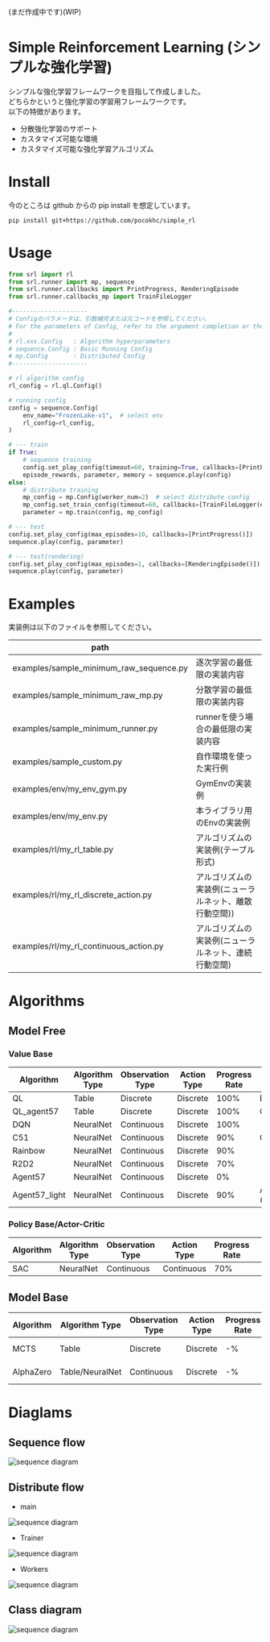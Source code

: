 (まだ作成中です)(WIP)

# Simple Reinforcement Learning (シンプルな強化学習)

シンプルな強化学習フレームワークを目指して作成しました。  
どちらかというと強化学習の学習用フレームワークです。  
以下の特徴があります。  

+ 分散強化学習のサポート
+ カスタマイズ可能な環境
+ カスタマイズ可能な強化学習アルゴリズム


# Install

今のところは github からの pip install を想定しています。

``` bash
pip install git+https://github.com/pocokhc/simple_rl
```


# Usage

``` python
from srl import rl
from srl.runner import mp, sequence
from srl.runner.callbacks import PrintProgress, RenderingEpisode
from srl.runner.callbacks_mp import TrainFileLogger

#---------------------
# Configのパラメータは、引数補完または元コードを参照してください。
# For the parameters of Config, refer to the argument completion or the original code.
#
# rl.xxx.Config   : Algorithm hyperparameters
# sequence.Config : Basic Running Config
# mp.Config       : Distributed Config
#---------------------

# rl algorithm config
rl_config = rl.ql.Config()

# running config
config = sequence.Config(
    env_name="FrozenLake-v1",  # select env
    rl_config=rl_config,
)

# --- train
if True:
    # sequence training
    config.set_play_config(timeout=60, training=True, callbacks=[PrintProgress()])
    episode_rewards, parameter, memory = sequence.play(config)
else:
    # distribute training
    mp_config = mp.Config(worker_num=2)  # select distribute config
    mp_config.set_train_config(timeout=60, callbacks=[TrainFileLogger(enable_log=True, enable_checkpoint=False)])
    parameter = mp.train(config, mp_config)

# --- test
config.set_play_config(max_episodes=10, callbacks=[PrintProgress()])
sequence.play(config, parameter)

# --- test(rendering)
config.set_play_config(max_episodes=1, callbacks=[RenderingEpisode()])
sequence.play(config, parameter)
```


# Examples

実装例は以下のファイルを参照してください。

|path                      |   |
|--------------------------|---|
|examples/sample_minimum_raw_sequence.py|逐次学習の最低限の実装内容|
|examples/sample_minimum_raw_mp.py      |分散学習の最低限の実装内容|
|examples/sample_minimum_runner.py      |runnerを使う場合の最低限の実装内容|
|examples/sample_custom.py       |自作環境を使った実行例|
|examples/env/my_env_gym.py      |GymEnvの実装例|
|examples/env/my_env.py          |本ライブラリ用のEnvの実装例|
|examples/rl/my_rl_table.py      |アルゴリズムの実装例(テーブル形式)|
|examples/rl/my_rl_discrete_action.py|アルゴリズムの実装例(ニューラルネット、離散行動空間))|
|examples/rl/my_rl_continuous_action.py|アルゴリズムの実装例(ニューラルネット、連続行動空間)|



# Algorithms

## Model Free
### Value Base

|Algorithm|Algorithm Type|Observation Type|Action Type|Progress Rate||Paper|
|---------|-----|--------------|----------------|----------|-------------|---|
|QL       |Table    |Discrete  |Discrete  |100%|Basic Q Learning||
|QL_agent57|Table   |Discrete  |Discrete  |100%|QL + Agent57|
|DQN      |NeuralNet|Continuous|Discrete  |100%||[Paper](https://arxiv.org/pdf/1312.5602.pdf)|
|C51      |NeuralNet|Continuous|Discrete  | 90%|Categorical DQN|[Paper](https://arxiv.org/abs/1707.06887)|
|Rainbow  |NeuralNet|Continuous|Discrete  | 90%||[Paper](https://arxiv.org/pdf/1710.02298.pdf)|
|R2D2  |NeuralNet|Continuous|Discrete  | 70%||[Paper](https://openreview.net/forum?id=r1lyTjAqYX)|
|Agent57  |NeuralNet|Continuous|Discrete  | 0%||[Paper](https://arxiv.org/abs/2003.13350)|
|Agent57_light  |NeuralNet|Continuous|Discrete  | 90%|Agent57 - (LSTM,MultiStep)||


### Policy Base/Actor-Critic

|Algorithm|Algorithm Type|Observation Type|Action Type|Progress Rate||Paper|
|---------|-----|--------------|----------------|----------|-------------|---|
|SAC      |NeuralNet|Continuous|Continuous| 70%||[Paper](https://arxiv.org/abs/1812.05905)|


## Model Base

|Algorithm|Algorithm Type|Observation Type|Action Type|Progress Rate||Paper|
|---------|-----|--------------|----------------|----------|-------------|---|
|MCTS      |Table|Discrete|Discrete| -%|Single play||
|AlphaZero |Table/NeuralNet|Continuous|Discrete| -%|Single play||





# Diaglams
## Sequence flow

![sequence diagram](diagrams/sync_flow.png)

## Distribute flow

* main

![sequence diagram](diagrams/runner_mp_flow.png)

* Trainer

![sequence diagram](diagrams/runner_mp_flow_trainer.png)

* Workers

![sequence diagram](diagrams/runner_mp_flow_worker.png)

## Class diagram

![sequence diagram](diagrams/class.png)

